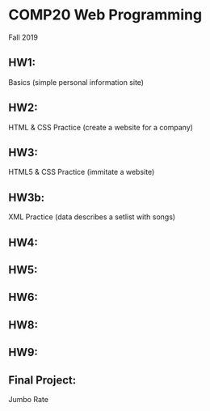 # COMP20 Web Programming
Fall 2019

## HW1: 
Basics (simple personal information site)

## HW2: 
HTML & CSS Practice (create a website for a company)

## HW3: 
HTML5 & CSS Practice (immitate a website)

## HW3b: 
XML Practice (data describes a setlist with songs)

## HW4:

## HW5:

## HW6:

## HW8:

## HW9:

## Final Project:
Jumbo Rate


